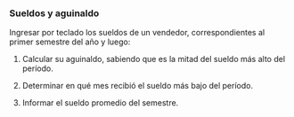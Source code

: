### Sueldos y aguinaldo

Ingresar por teclado los sueldos de un vendedor, correspondientes al primer semestre del año y luego:

1. Calcular su aguinaldo, sabiendo que es la mitad del sueldo más alto del período.

2. Determinar en qué mes recibió el sueldo más bajo del período.

3. Informar el sueldo promedio del semestre.
